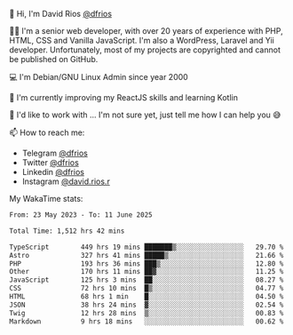👋 Hi, I'm David Rios [@dfrios](https://github.com/dfrios)

👨‍💻 I'm a senior web developer, with over 20 years of experience with PHP, HTML, CSS and Vanilla JavaScript. I'm also a WordPress, Laravel and Yii developer. Unfortunately, most of my projects are copyrighted and cannot be published on GitHub.

💻 I'm Debian/GNU Linux Admin since year 2000

🌱 I'm currently improving my ReactJS skills and learning Kotlin

💞️ I'd like to work with ... I'm not sure yet, just tell me how I can help you 😅


📫 How to reach me:
* Telegram [@dfrios](https://t.me/dfrios)
* Twitter [@dfrios](https://twitter.com/dfrios)
* Linkedin [@dfrios](https://linkedin.com/in/dfrios)
* Instagram [@david.rios.r](https://instagram.com/david.rios.r)



My WakaTime stats:
<!--START_SECTION:waka-->

```txt
From: 23 May 2023 - To: 11 June 2025

Total Time: 1,512 hrs 42 mins

TypeScript        449 hrs 19 mins ███████▒░░░░░░░░░░░░░░░░░   29.70 %
Astro             327 hrs 41 mins █████▒░░░░░░░░░░░░░░░░░░░   21.66 %
PHP               193 hrs 36 mins ███▒░░░░░░░░░░░░░░░░░░░░░   12.80 %
Other             170 hrs 11 mins ██▓░░░░░░░░░░░░░░░░░░░░░░   11.25 %
JavaScript        125 hrs 3 mins  ██░░░░░░░░░░░░░░░░░░░░░░░   08.27 %
CSS               72 hrs 10 mins  █▒░░░░░░░░░░░░░░░░░░░░░░░   04.77 %
HTML              68 hrs 1 min    █░░░░░░░░░░░░░░░░░░░░░░░░   04.50 %
JSON              38 hrs 24 mins  ▓░░░░░░░░░░░░░░░░░░░░░░░░   02.54 %
Twig              12 hrs 28 mins  ▒░░░░░░░░░░░░░░░░░░░░░░░░   00.83 %
Markdown          9 hrs 18 mins   ░░░░░░░░░░░░░░░░░░░░░░░░░   00.62 %
```

<!--END_SECTION:waka-->
